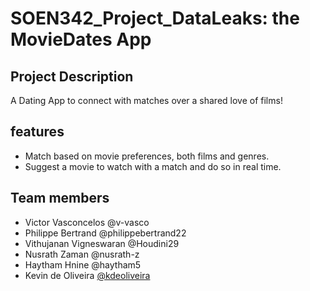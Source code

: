# SOEN342_Project_DataLeaks: the MovieDates App

## Project Description
A Dating App to connect with matches over a shared love of films!

## features
- Match based on movie preferences, both films and genres.
- Suggest a movie to watch with a match and do so in real time.

## Team members
- Victor Vasconcelos @v-vasco
- Philippe Bertrand @philippebertrand22
- Vithujanan Vigneswaran @Houdini29
- Nusrath Zaman @nusrath-z
- Haytham Hnine @haytham5
- Kevin de Oliveira [@kdeoliveira](https://github.com/kdeoliveira)
